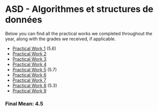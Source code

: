 # ASD - Algorithmes et structures de données

Below you can find all the practical works we completed throughout the year, along with the grades we received, if applicable.

 - [Practical Work 1](https://github.com/CalvinGraf1/asd/tree/main/pw01) (5.6)
 - [Practical Work 2](https://github.com/CalvinGraf1/asd/tree/main/pw02)
 - [Practical Work 3](https://github.com/CalvinGraf1/asd/tree/main/pw03)
 - [Practical Work 4](https://github.com/CalvinGraf1/asd/tree/main/pw04)
 - [Practical Work 5](https://github.com/CalvinGraf1/asd/tree/main/pw05) (5.7)
 - [Practical Work 6](https://github.com/CalvinGraf1/asd/tree/main/pw06)
 - [Practical Work 7](https://github.com/CalvinGraf1/asd/tree/main/pw07)
 - [Practical Work 8](https://github.com/CalvinGraf1/asd/tree/main/pw08) (5.3)
 - [Practical Work 9](https://github.com/CalvinGraf1/asd/tree/main/pw09)


### Final Mean: **4.5**
